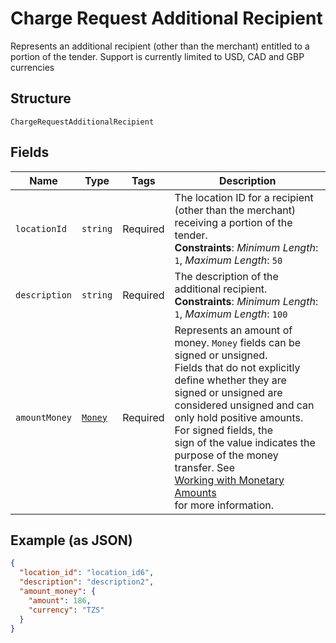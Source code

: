 
# Charge Request Additional Recipient

Represents an additional recipient (other than the merchant) entitled to a portion of the tender.
Support is currently limited to USD, CAD and GBP currencies

## Structure

`ChargeRequestAdditionalRecipient`

## Fields

| Name | Type | Tags | Description |
|  --- | --- | --- | --- |
| `locationId` | `string` | Required | The location ID for a recipient (other than the merchant) receiving a portion of the tender.<br/>**Constraints**: *Minimum Length*: `1`, *Maximum Length*: `50` |
| `description` | `string` | Required | The description of the additional recipient.<br/>**Constraints**: *Minimum Length*: `1`, *Maximum Length*: `100` |
| `amountMoney` | [`Money`](../models/money.md) | Required | Represents an amount of money. `Money` fields can be signed or unsigned.<br/>Fields that do not explicitly define whether they are signed or unsigned are<br/>considered unsigned and can only hold positive amounts. For signed fields, the<br/>sign of the value indicates the purpose of the money transfer. See<br/>[Working with Monetary Amounts](https://developer.squareup.com/docs/build-basics/working-with-monetary-amounts)<br/>for more information. |

## Example (as JSON)

```json
{
  "location_id": "location_id6",
  "description": "description2",
  "amount_money": {
    "amount": 186,
    "currency": "TZS"
  }
}
```

